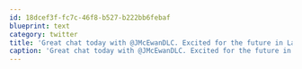 ```yaml
---
id: 18dcef3f-fc7c-46f8-b527-b222bb6febaf
blueprint: text
category: twitter
title: 'Great chat today with @JMcEwanDLC. Excited for the future in Lake Country!'
caption: 'Great chat today with @JMcEwanDLC. Excited for the future in Lake Country!'
---
```

